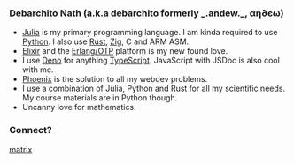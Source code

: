 ### Debarchito Nath (a.k.a debarchito formerly \_.andew._, αη∂єω)
- [Julia](https://julialang.org/) is my primary programming language. I am kinda required to use [Python](https://python.org/). I also use [Rust](https://rust-lang.org), [Zig](https://ziglang.org), C and ARM ASM.
- [Elixir](https://elixir-lang.org/) and the [Erlang/OTP](https://www.erlang.org/) platform is my new found love.
- I use [Deno](https://deno.land/) for anything [TypeScript](https://www.typescriptlang.org). JavaScript with JSDoc is also cool with me.
- [Phoenix](https://www.phoenixframework.org/) is the solution to all my webdev problems.
- I use a combination of Julia, Python and Rust for all my scientific needs. My course materials are in Python though.
- Uncanny love for mathematics.

### Connect?

[matrix](https://matrix.to/#/@debarchito:matrix.org)
